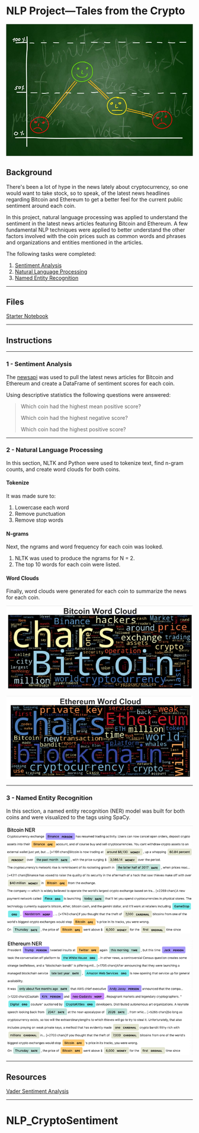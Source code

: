 # NLP Project—Tales from the Crypto

![Stock Sentiment](Images/sentimental.jpeg)

## Background

There's been a lot of hype in the news lately about cryptocurrency, so one would want to take stock, so to speak, of the latest news headlines regarding Bitcoin and Ethereum to get a better feel for the current public sentiment around each coin.

In this project, natural language processing was applied to understand the sentiment in the latest news articles featuring Bitcoin and Ethereum. A few fundamental NLP techniques were applied to better understand the other factors involved with the coin prices such as common words and phrases and organizations and entities mentioned in the articles.

The following tasks were completed:

1. [Sentiment Analysis](#1---Sentiment-Analysis)
2. [Natural Language Processing](#2---Natural-Language-Processing)
3. [Named Entity Recognition](#3---Named-Entity-Recognition)

---

## Files

[Starter Notebook](Starter_Code/crypto_sentiment.ipynb)

---

## Instructions

----

### 1 - Sentiment Analysis

The [newsapi](https://newsapi.org/) was used to pull the latest news articles for Bitcoin and Ethereum and create a DataFrame of sentiment scores for each coin.

Using descriptive statistics the following questions were answered:

> Which coin had the highest mean positive score?
>
> Which coin had the highest negative score?
>
> Which coin had the highest positive score?

---

### 2 - Natural Language Processing

In this section, NLTK and Python were used to tokenize text, find n-gram counts, and create word clouds for both coins. 

#### Tokenize

It was made sure to:

1. Lowercase each word
2. Remove punctuation
3. Remove stop words

#### N-grams

Next, the ngrams and word frequency for each coin was looked.

1. NLTK was used to produce the ngrams for N = 2.
2. The top 10 words for each coin were listed.

#### Word Clouds

Finally, word clouds were generated for each coin to summarize the news for each coin.

![btc-word-cloud.png](Images/btc-word-cloud.png)

![eth-word-cloud.png](Images/eth-word-cloud.png)

---

### 3 - Named Entity Recognition

In this section, a named entity recognition (NER) model was built for both coins and were visualized to the tags using SpaCy.

![btc-ner.png](Images/btc-ner.png)

![eth-ner.png](Images/eth-ner.png)

---

## Resources

[Vader Sentiment Analysis](http://www.nltk.org/howto/sentiment.html)

---

# NLP_CryptoSentiment